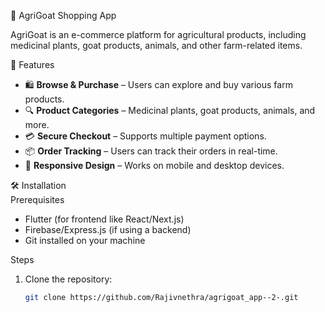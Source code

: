  🛒 AgriGoat Shopping App  

AgriGoat is an e-commerce platform for agricultural products, including medicinal plants, goat products, animals, and other farm-related items.  

 🌟 Features  
- 🛍️ **Browse & Purchase** – Users can explore and buy various farm products.  
- 🔍 **Product Categories** – Medicinal plants, goat products, animals, and more.  
- 💳 **Secure Checkout** – Supports multiple payment options.  
- 📦 **Order Tracking** – Users can track their orders in real-time.  
- 📱 **Responsive Design** – Works on mobile and desktop devices.  

 🛠️ Installation  
 Prerequisites  
- Flutter (for frontend like React/Next.js)  
- Firebase/Express.js (if using a backend)  
- Git installed on your machine  

Steps  
1. Clone the repository:  
   ```sh
   git clone https://github.com/Rajivnethra/agrigoat_app--2-.git

